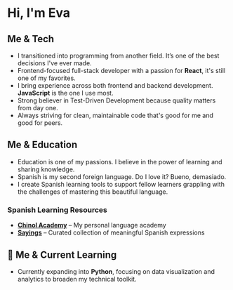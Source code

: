 # Hi, I'm Eva

## Me & Tech
- I transitioned into programming from another field. It’s one of the best decisions I've ever made.
- Frontend-focused full-stack developer with a passion for **React**, it's still one of my favorites.
- I bring experience across both frontend and backend development. **JavaScript** is the one I use most.
- Strong believer in Test-Driven Development because quality matters from day one.
- Always striving for clean, maintainable code that's good for me and good for peers.

## Me & Education
- Education is one of my passions. I believe in the power of learning and sharing knowledge. 
- Spanish is my second foreign language. Do I love it? Bueno, demasiado. 
- I create Spanish learning tools to support fellow learners grappling with the challenges of mastering this beautiful language.

### Spanish Learning Resources
- **[Chinol Academy](https://chinoles.com)** – My personal language academy
- **[Sayings]()** – Curated collection of meaningful Spanish expressions
<!-- - **[Grammar]()** – Interactive exercises for mastering Spanish grammar rules
- **[Vocabulary]()** – Smart flashcards and word learning applications -->

## 🌱 Me & Current Learning
- Currently expanding into **Python**, focusing on data visualization and analytics to broaden my technical toolkit.

